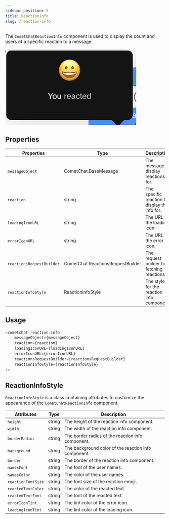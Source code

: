 ```yaml
---
sidebar_position: 5
title: ReactionInfo
slug: /reaction-info
---
```


The `CometChatReactionInfo` component is used to display the count and users of a specific reaction to a message.

![Alt text](../assets/reaction-info-web.png)

## Properties

| Properties | Type | Description |
| ---- | ---- | ---- |
| `messageObject` | CometChat.BaseMessage | The message to display reactions for. |
| `reaction` | string | The specific reaction to display the info for. |
| `loadingIconURL` | string | The URL for the loading icon. |
| `errorIconURL` | string | The URL for the error icon. |
| `reactionsRequestBuilder` | CometChat.ReactionsRequestBuilder | The request builder for fetching reactions. |
| `reactionInfoStyle` | ReactionInfoStyle | The style for the reaction info component. |

## Usage

```javascript
<cometchat-reaction-info
    messageObject={messageObject}
    reaction={reaction}
    loadingIconURL={loadingIconURL}
    errorIconURL={errorIconURL}
    reactionsRequestBuilder={reactionsRequestBuilder}
    reactionInfoStyle={reactionInfoStyle}
/>
```

## ReactionInfoStyle

`ReactionInfoStyle` is a class containing attributes to customize the appearance of the `CometChatReactionInfo` component.

| Attributes | Type | Description |
| ---- | ---- | ---- |
| `height` | string | The height of the reaction info component. |
| `width` | string | The width of the reaction info component. |
| `borderRadius` | string | The border radius of the reaction info component. |
| `background` | string | The background color of the reaction info component. |
| `border` | string | The border of the reaction info component. |
| `namesFont` | string | The font of the user names. |
| `namesColor` | string | The color of the user names. |
| `reactionFontSize` | string | The font size of the reaction emoji. |
| `reactedTextColor` | string | The color of the reacted text. |
| `reactedTextFont` | string | The font of the reacted text. |
| `errorIconTint` | string | The tint color of the error icon. |
| `loadingIconTint` | string | The tint color of the loading icon. |

